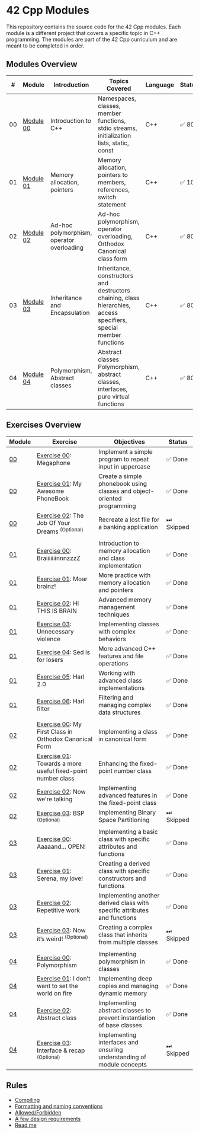 # 42 Cpp Modules

This repository contains the source code for the 42 Cpp modules. Each module is a different project that covers a specific topic in C++ programming. The modules are part of the 42 Cpp curriculum and are meant to be completed in order.

## Modules Overview

| #  | Module           | Introduction          | Topics Covered                                | Language | Status      | Comments                   |
|----|------------------|-----------------------|-----------------------------------------------|----------|-------------|----------------------------|
| 00 | [Module 00](./module%2000/) | Introduction to C++ | Namespaces, classes, member functions, stdio streams, initialization lists, static, const | C++      | ✅ 80 | Basic C++ concepts        |
| 01 | [Module 01](./module%2001/) | Memory allocation, pointers | Memory allocation, pointers to members, references, switch statement | C++      | ✅ 100| Intermediate concepts     |
| 02 | [Module 02](./module%2002/) | Ad-hoc polymorphism, operator overloading | Ad-hoc polymorphism, operator overloading, Orthodox Canonical class form | C++      | ✅ 80 | Advanced concepts         |
| 03 | [Module 03](./module%2003/) | Inheritance and Encapsulation | Inheritance, constructors and destructors chaining, class hierarchies, access specifiers, special member functions | C++      | ✅ 80 | Inheritance and encapsulation concepts |
| 04| [Module 04](./module%2004/) | Polymorphism, Abstract classes | Abstract classes	Polymorphism, abstract classes, interfaces, pure virtual functions | C++ | ✅ 80 | Polymorphism and abstract concepts |


## Exercises Overview

| Module   | Exercise        | Objectives                                    | Status       |
|-----|----------------------|-----------------------------------------------|--------------|
| [00](./module%2000/)  | [Exercise 00](./module%2000/ex00/): Megaphone                       | Implement a simple program to repeat input in uppercase | ✅ Done |
| [00](./module%2000/)  | [Exercise 01](./module%2000/ex01/): My Awesome PhoneBook            | Create a simple phonebook using classes and object-oriented programming | ✅ Done |
| [00](./module%2000/) | [Exercise 02](): The Job Of Your Dreams <sup>(Optional)<sup>          | Recreate a lost file for a banking application |  ⏭ Skipped |
|  |  |  |  |
| [01](./module%2001/) | [Exercise 00](./module%2001/ex00/): BraiiiiiiinnnzzzZ               | Introduction to memory allocation and class implementation | ✅ Done |
| [01](./module%2001/) | [Exercise 01](./module%2001/ex01/): Moar brainz!                    | More practice with memory allocation and pointers | ✅ Done |
| [01](./module%2001/) | [Exercise 02](./module%2001/ex02/): HI THIS IS BRAIN                | Advanced memory management techniques | ✅ Done |
| [01](./module%2001/) | [Exercise 03](./module%2001/ex03/): Unnecessary violence            | Implementing classes with complex behaviors | ✅ Done |
| [01](./module%2001/) | [Exercise 04](./module%2001/ex04/): Sed is for losers               | More advanced C++ features and file operations | ✅ Done |
| [01](./module%2001/) | [Exercise 05](./module%2001/ex05/): Harl 2.0                        | Working with advanced class implementations | ✅ Done |
| [01](./module%2001/) | [Exercise 06](./module%2001/ex06/): Harl filter                     | Filtering and managing complex data structures | ✅ Done |
|  |  |  |  |
| [02](./module%2002/) | [Exercise 00](./module%2002/ex00/): My First Class in Orthodox Canonical Form | Implementing a class in canonical form | ✅ Done |
| [02](./module%2002/) | [Exercise 01](./module%2002/ex01/): Towards a more useful fixed-point number class | Enhancing the fixed-point number class | ✅ Done |
| [02](./module%2002/) | [Exercise 02](./module%2002/ex02/): Now we're talking               | Implementing advanced features in the fixed-point class | ✅ Done |
| [02](./module%2002/) | [Exercise 03](): BSP <sup>(Optional)<sup>                            | Implementing Binary Space Partitioning |  ⏭ Skipped |
|  |   |  |  |
| [03](./module%2003/) | [Exercise 00](./module%2003/ex00/): Aaaaand... OPEN!               | Implementing a basic class with specific attributes and functions | ✅ Done |
| [03](./module%2003/) | [Exercise 01](./module%2003/ex01/): Serena, my love!               | Creating a derived class with specific constructors and functions | ✅ Done |
| [03](./module%2003/) | [Exercise 02](./module%2003/ex02/): Repetitive work               | Implementing another derived class with specific attributes and functions | ✅ Done |
| [03](./module%2003/) | [Exercise 03](): Now it’s weird! <sup>(Optional)<sup>            | Creating a complex class that inherits from multiple classes |  ⏭ Skipped |
|  |   |  |  |
| [04](./module%2004/) | [Exercise 00](./module%2004/ex00/): Polymorphism               | Implementing polymorphism in classes | ✅ Done |
| [04](./module%2004/) | [Exercise 01](./module%2004/ex01/):  I don’t want to set the world on fire               | Implementing deep copies and managing dynamic memory | ✅ Done |
| [04](./module%2004/) | [Exercise 02](./module%2004/ex02/):  Abstract class               | Implementing abstract classes to prevent instantiation of base classes | ✅ Done |
| [04](./module%2004/) | [Exercise 03]():  Interface & recap <sup>(Optional)<sup>          | Implementing interfaces and ensuring understanding of module concepts |  ⏭ Skipped |


## Rules

- [Compiling](./RULES.md#compiling)
- [Formatting and naming conventions](./RULES.md#formatting-and-naming-conventions)
- [Allowed/Forbidden](./RULES.md#allowedforbidden)
- [A few design requirements](./RULES.md#a-few-design-requirements)
- [Read me](./RULES.md#read-me)
